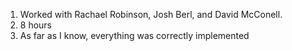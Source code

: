 1. Worked with Rachael Robinson, Josh Berl, and David McConell.
2. 8 hours
3. As far as I know, everything was correctly implemented